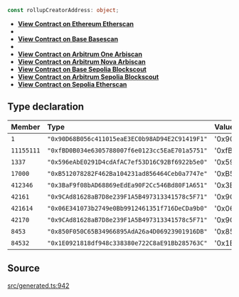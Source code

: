 ```ts
const rollupCreatorAddress: object;
```

- [**View Contract on Ethereum Etherscan**](https://etherscan.io/address/0x90d68b056c411015eae3ec0b98ad94e2c91419f1)
-
- [**View Contract on Base Basescan**](https://basescan.org/address/0x850F050C65B34966895AdA26a4D06923901916DB)
-
- [**View Contract on Arbitrum One Arbiscan**](https://arbiscan.io/address/0x9CAd81628aB7D8e239F1A5B497313341578c5F71)
- [**View Contract on Arbitrum Nova Arbiscan**](https://nova.arbiscan.io/address/0x9CAd81628aB7D8e239F1A5B497313341578c5F71)
- [**View Contract on Base Sepolia Blockscout**](https://base-sepolia.blockscout.com/address/0x1E0921818df948c338380e722C8aE91Bb285763C)
- [**View Contract on Arbitrum Sepolia Blockscout**](https://sepolia-explorer.arbitrum.io/address/0x06E341073b2749e0Bb9912461351f716DeCDa9b0)
- [**View Contract on Sepolia Etherscan**](https://sepolia.etherscan.io/address/0xfbd0b034e6305788007f6e0123cc5eae701a5751)

## Type declaration

| Member     | Type                                           | Value                                        |
| :--------- | :--------------------------------------------- | :------------------------------------------- |
| `1`        | `"0x90D68B056c411015eaE3EC0b98AD94E2C91419F1"` | '0x90D68B056c411015eaE3EC0b98AD94E2C91419F1' |
| `11155111` | `"0xfBD0B034e6305788007f6e0123cc5EaE701a5751"` | '0xfBD0B034e6305788007f6e0123cc5EaE701a5751' |
| `1337`     | `"0x596eAbE0291D4cdAfAC7ef53D16C92Bf6922b5e0"` | '0x596eAbE0291D4cdAfAC7ef53D16C92Bf6922b5e0' |
| `17000`    | `"0xB512078282F462Ba104231ad856464Ceb0a7747e"` | '0xB512078282F462Ba104231ad856464Ceb0a7747e' |
| `412346`   | `"0x3BaF9f08bAD68869eEdEa90F2Cc546Bd80F1A651"` | '0x3BaF9f08bAD68869eEdEa90F2Cc546Bd80F1A651' |
| `42161`    | `"0x9CAd81628aB7D8e239F1A5B497313341578c5F71"` | '0x9CAd81628aB7D8e239F1A5B497313341578c5F71' |
| `421614`   | `"0x06E341073b2749e0Bb9912461351f716DeCDa9b0"` | '0x06E341073b2749e0Bb9912461351f716DeCDa9b0' |
| `42170`    | `"0x9CAd81628aB7D8e239F1A5B497313341578c5F71"` | '0x9CAd81628aB7D8e239F1A5B497313341578c5F71' |
| `8453`     | `"0x850F050C65B34966895AdA26a4D06923901916DB"` | '0x850F050C65B34966895AdA26a4D06923901916DB' |
| `84532`    | `"0x1E0921818df948c338380e722C8aE91Bb285763C"` | '0x1E0921818df948c338380e722C8aE91Bb285763C' |

## Source

[src/generated.ts:942](https://github.com/OffchainLabs/arbitrum-orbit-sdk/blob/efea61c53fc08d3a6a336315cc447bc7613aada5/src/generated.ts#L942)
